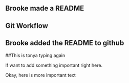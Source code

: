 ## Brooke made a README 

## Git Workflow 

## Brooke added the README to github 

##This is tonya typing again

If want to add something important right here.

Okay, here is more important text
